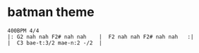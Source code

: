 # batman theme

```regolith
400BPM 4/4
|: G2 nah nah F2# nah nah    |  F2 nah nah F2# nah nah   :|
|  C3 bae-t:3/2 mae-n:2 -/2  |
```

